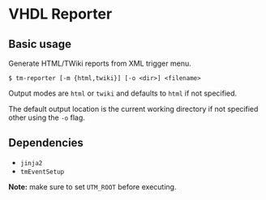 VHDL Reporter
=============

## Basic usage

Generate HTML/TWiki reports from XML trigger menu.

    $ tm-reporter [-m {html,twiki}] [-o <dir>] <filename>

Output modes are `html` or `twiki` and defaults to `html` if not specified.

The default output location is the current working directory if not specified
other using the `-o` flag.

## Dependencies

 * `jinja2`
 * `tmEventSetup`

**Note:** make sure to set `UTM_ROOT` before executing.
